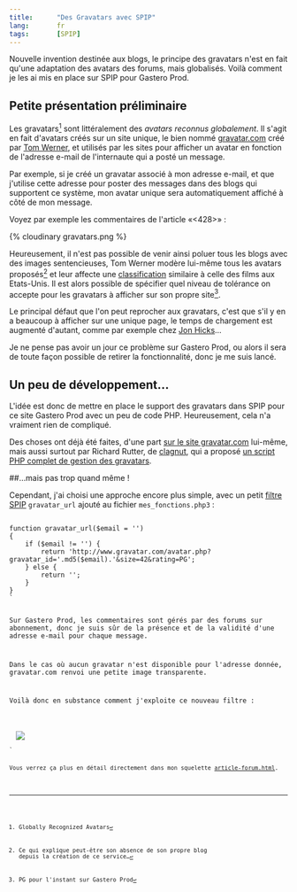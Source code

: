 ```yaml
--- 
title:      "Des Gravatars avec SPIP" 
lang:       fr 
tags:       [SPIP]
---
```


Nouvelle invention destinée aux blogs, le principe des gravatars n'est en fait qu'une adaptation des avatars des forums, mais globalisés. Voilà comment je les ai mis en place sur SPIP pour Gastero Prod.



## Petite présentation préliminaire


Les gravatars[^t1] sont littéralement des *avatars reconnus globalement*. Il s'agit en fait d'avatars créés sur un site unique, le bien nommé [gravatar.com](http://www.gravatar.com/) créé par [Tom Werner](http://www.mojombo.com/archives/000054.html), et utilisés par les sites pour afficher un avatar en fonction de l'adresse e-mail de l'internaute qui a posté un message.

Par exemple, si je créé un gravatar associé à mon adresse e-mail, et que j'utilise cette adresse pour poster des messages dans des blogs qui supportent ce système, mon avatar unique sera automatiquement affiché à côté de mon message.

Voyez par exemple les commentaires de l'article «<428>» :

{% cloudinary gravatars.png %}


Heureusement, il n'est pas possible de venir ainsi poluer tous les blogs avec des images sentencieuses, Tom Werner modère lui-même tous les avatars proposés[^t2] et leur affecte une [classification](http://www.gravatar.com/rating.php) similaire à celle des films aux Etats-Unis. Il est alors possible de spécifier quel niveau de tolérance on accepte pour les gravatars à afficher sur son propre site[^t3].

Le principal défaut que l'on peut reprocher aux gravatars, c'est que s'il y en a beaucoup à afficher sur une unique page, le temps de chargement est augmenté d'autant, comme par exemple chez [Jon Hicks](http://www.hicksdesign.co.uk/journal/631/)…

Je ne pense pas avoir un jour ce problème sur Gastero Prod, ou alors il sera de toute façon possible de retirer la fonctionnalité, donc je me suis lancé.

## Un peu de développement…

L'idée est donc de mettre en place le support des gravatars dans SPIP pour ce site Gastero Prod avec un peu de code PHP. Heureusement, cela n'a vraiment rien de compliqué.

Des choses ont déjà été faites, d'une part [sur le site gravatar.com](http://www.gravatar.com/implement.php#section_3_1) lui-même, mais aussi surtout par Richard Rutter, de [clagnut](http://www.clagnut.com/), qui a proposé [un script PHP complet de gestion des gravatars](http://www.clagnut.com/blog/1317/).

##…mais pas trop quand même !


Cependant, j'ai choisi une approche encore plus simple, avec un petit [filtre SPIP](http://www.spip.net/fr_article901.html) `gravatar_url` ajouté au fichier `mes_fonctions.php3` :

<code class="php">
function gravatar_url($email = '')
{
    if ($email != '') {
        return 'http://www.gravatar.com/avatar.php?gravatar_id='.md5($email).'&size=42&rating=PG';
    } else {
        return '';
    }
}
`

Sur Gastero Prod, les commentaires sont gérés par des forums sur abonnement, donc je suis sûr de la présence et de la validité d'une adresse e-mail pour chaque message.

Dans le cas où aucun gravatar n'est disponible pour l'adresse donnée, gravatar.com renvoi une petite image transparente.

Voilà donc en substance comment j'exploite ce nouveau filtre :

<code class="spip">
<BOUCLE_forums(FORUMS){id_article}…>
  <img src="[(#EMAIL|gravatar_url)]" />
</BOUCLE_forums>
`

Vous verrez ça plus en détail directement dans mon squelette [article-forum.html](http://www.gasteroprod.com/design/article-forum.html).



[^t1]: Globally Recognized Avatars

[^t2]: Ce qui explique peut-être son absence de son propre blog depuis la création de ce service…

[^t3]: PG pour l'instant sur Gastero Prod
